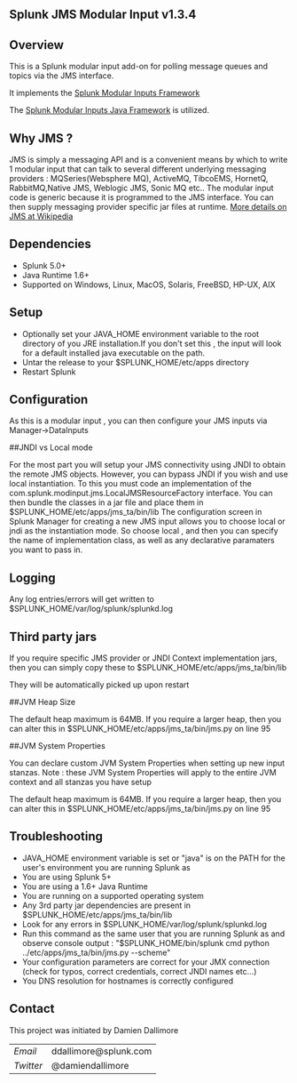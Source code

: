 ## Splunk JMS Modular Input v1.3.4

## Overview

This is a Splunk modular input add-on for polling message queues and topics via the JMS interface.

It implements the  <a href="http://docs.splunk.com/Documentation/Splunk/latest/AdvancedDev/ModInputsIntro">Splunk Modular Inputs Framework</a>

The <a href="https://github.com/damiendallimore/SplunkModularInputsJavaFramework">Splunk Modular Inputs Java Framework</a> is utilized.

## Why JMS ?

JMS is simply a messaging API and is a convenient means by which to write 1 modular input that can talk to several different underlying messaging
providers :  MQSeries(Websphere MQ), ActiveMQ, TibcoEMS, HornetQ, RabbitMQ,Native JMS, Weblogic JMS, Sonic MQ etc..
The modular input code is generic because it is programmed to the JMS interface.
You can then supply messaging provider specific jar files at runtime.
<a href="http://en.wikipedia.org/wiki/Java_Message_Service">More details on JMS at Wikipedia</a>

## Dependencies

* Splunk 5.0+
* Java Runtime 1.6+
* Supported on Windows, Linux, MacOS, Solaris, FreeBSD, HP-UX, AIX

## Setup

* Optionally set your JAVA_HOME environment variable to the root directory of you JRE installation.If you don't set this , the input will look for a default installed java executable on the path.
* Untar the release to your $SPLUNK_HOME/etc/apps directory
* Restart Splunk

## Configuration

As this is a modular input , you can then configure your JMS inputs via Manager->DataInputs

##JNDI vs Local mode

For the most part you will setup your JMS connectivity using JNDI to obtain the remote JMS objects.
However, you can bypass JNDI if you wish and use local instantiation.
To this you must code an implementation of the com.splunk.modinput.jms.LocalJMSResourceFactory interface.
You can then bundle the classes in a jar file and place them in $SPLUNK_HOME/etc/apps/jms_ta/bin/lib
The configuration screen in Splunk Manager for creating a new JMS input allows you to choose local or jndi as the instantiation mode.
So choose local , and then you can specify the name of implementation class, as well as any declarative paramaters you want to pass in.

## Logging

Any log entries/errors will get written to $SPLUNK_HOME/var/log/splunk/splunkd.log

## Third party jars

If you require specific JMS provider or JNDI Context implementation jars, then you can simply copy these to $SPLUNK_HOME/etc/apps/jms_ta/bin/lib

They will be automatically picked up upon restart 

##JVM Heap Size

The default heap maximum is 64MB.
If you require a larger heap, then you can alter this in $SPLUNK_HOME/etc/apps/jms_ta/bin/jms.py on line 95

##JVM System Properties

You can declare custom JVM System Properties when setting up new input stanzas.
Note : these JVM System Properties will apply to the entire JVM context and all stanzas you have setup

The default heap maximum is 64MB.
If you require a larger heap, then you can alter this in $SPLUNK_HOME/etc/apps/jms_ta/bin/jms.py on line 95

## Troubleshooting

* JAVA_HOME environment variable is set or "java" is on the PATH for the user's environment you are running Splunk as
* You are using Splunk 5+
* You are using a 1.6+ Java Runtime
* You are running on a supported operating system
* Any 3rd party jar dependencies are present in $SPLUNK_HOME/etc/apps/jms_ta/bin/lib
* Look for any errors in $SPLUNK_HOME/var/log/splunk/splunkd.log
* Run this command as the same user that you are running Splunk as and observe console output : "$SPLUNK_HOME/bin/splunk cmd python ../etc/apps/jms_ta/bin/jms.py --scheme" 
* Your configuration parameters are correct for your JMX connection (check for typos, correct credentials, correct JNDI names etc...)
* You DNS resolution for hostnames is correctly configured

## Contact

This project was initiated by Damien Dallimore
<table>

<tr>
<td><em>Email</em></td>
<td>ddallimore@splunk.com</td>
</tr>

<tr>
<td><em>Twitter</em>
<td>@damiendallimore</td>
</tr>


</table>
